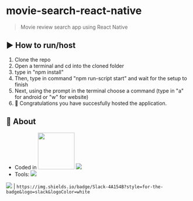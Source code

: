 # movie-search-react-native
> Movie review search app using React Native

## ▶️ How to run/host
1. Clone the repo 
2. Open a terminal and cd into the cloned folder
3. type in "npm install"
4. Then, type in command "npm run-script start" and wait for the setup to finish 
6. Next, using the prompt in the terminal choose a command (type in "a" for android or "w" for website)
7. 🎉 Congratulations you have succesfully hosted the application.

## 📙 About
- Coded in <img style="max-width: 100%; max-height: 100%; width:100px; height:100px;" src="{https://img.shields.io/badge/JavaScript-323330?style=for-the-badge&logo=javascript&logoColor=F7DF1E}" />  <img src="{https://img.shields.io/badge/React_Native-20232A?style=for-the-badge&logo=react&logoColor=61DAFB}" /> 
- Tools: <img src="{https://img.shields.io/badge/Expo-1B1F23?style=for-the-badge&logo=expo&logoColor=white}" />

<img src="https://img.shields.io/badge/Slack-4A154B?style=for-the-badge&logo=slack&logoColor=white" /> | `https://img.shields.io/badge/Slack-4A154B?style=for-the-badge&logo=slack&logoColor=white`
